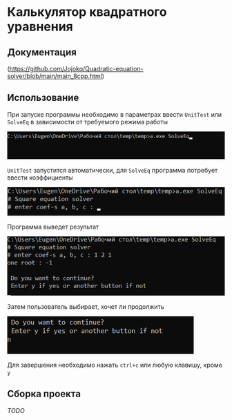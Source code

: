 # Калькулятор квадратного уравнения

## Документация

(https://github.com/Jojokq/Quadratic-equation-solver/blob/main/main_8cpp.html)

## Использование

При запуске программы необходимо в параметрах ввести `UnitTest` или `SolveEq` в зависимости от требуемого режима работы

![alt text](https://github.com/Jojokq/Quadratic-equation-solver/blob/main/%D0%B8%D0%B7%D0%BE%D0%B1%D1%80%D0%B0%D0%B6%D0%B5%D0%BD%D0%B8%D1%8F/1.png)

`UnitTest` запустится автоматически, для `SolveEq` программа потребует ввести коэффициенты

![alt text](https://github.com/Jojokq/Quadratic-equation-solver/blob/main/%D0%B8%D0%B7%D0%BE%D0%B1%D1%80%D0%B0%D0%B6%D0%B5%D0%BD%D0%B8%D1%8F/2.png)

Программа выведет результат

![alt text](https://github.com/Jojokq/Quadratic-equation-solver/blob/main/%D0%B8%D0%B7%D0%BE%D0%B1%D1%80%D0%B0%D0%B6%D0%B5%D0%BD%D0%B8%D1%8F/3.png)

Затем пользователь выбирает, хочет ли продолжить

![alt text](https://github.com/Jojokq/Quadratic-equation-solver/blob/main/%D0%B8%D0%B7%D0%BE%D0%B1%D1%80%D0%B0%D0%B6%D0%B5%D0%BD%D0%B8%D1%8F/4.png)

Для завершения необходимо нажать `ctrl+c` или любую клавишу, кроме `y`

## Сборка проекта
*TODO*
